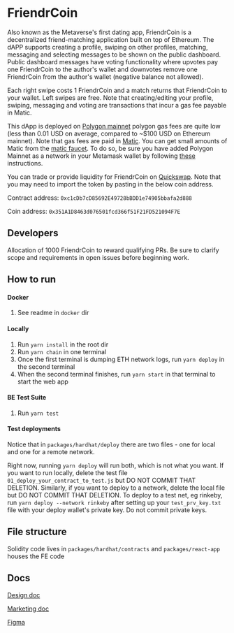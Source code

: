 # FriendrCoin
Also known as the Metaverse's first dating app, FriendrCoin is a decentralized friend-matching application built on top of Ethereum. The dAPP supports creating a profile, swiping on other profiles, matching, messaging and selecting messages to be shown on the public dashboard. Public dashboard messages have voting functionality where upvotes pay one FriendrCoin to the author's wallet and downvotes remove one FriendrCoin from the author's wallet (negative balance not allowed).

Each right swipe costs 1 FriendrCoin and a match returns that FriendrCoin to your wallet. Left swipes are free. Note that creating/editing your profile, swiping, messaging and voting are transactions that incur a gas fee payable in Matic.

This dApp is deployed on [Polygon mainnet](https://polygon.technology/) polygon gas fees are quite low (less than 0.01 USD on average, compared to ~$100 USD on Ethereum mainnet). Note that gas fees are paid in [Matic](https://coinmarketcap.com/currencies/polygon/). You can get small amounts of Matic from the [matic faucet](https://matic.supply/). To do so, be sure you have added Polygon Mainnet as a network in your Metamask wallet by following [these](https://docs.polygon.technology/docs/develop/metamask/config-polygon-on-metamask/) instructions.

You can trade or provide liquidity for FriendrCoin on [Quickswap](https://quickswap.exchange/). Note that you may need to import the token by pasting in the below coin address.

Contract address: `0xc1cDb7cD85692E49728bBDD1e74905bbafa2d888`

Coin address: `0x351A1D8463d076501fcd366f51F21FD521094F7E`

## Developers
Allocation of 1000 FriendrCoin to reward qualifying PRs. Be sure to clarify scope and requirements in open issues before beginning work.

## How to run
#### Docker
1. See readme in `docker` dir
#### Locally
1. Run `yarn install` in the root dir
2. Run `yarn chain` in one terminal
3. Once the first terminal is dumping ETH network logs, run `yarn deploy` in the second terminal
4. When the second terminal finishes, run `yarn start` in that terminal to start the web app

#### BE Test Suite
1. Run `yarn test`

#### Test deployments
Notice that in `packages/hardhat/deploy` there are two files - one for local and one for a remote network.

Right now, running `yarn deploy` will run both, which is not what you want. If you want to run locally, delete the test file `01_deploy_your_contract_to_test.js` but DO NOT COMMIT THAT DELETION. Similarly, if you want to deploy to a network, delete the local file but DO NOT COMMIT THAT DELETION. To deploy to a test net, eg rinkeby, run `yarn deploy --network rinkeby` after setting up your `test_prv_key.txt` file with your deploy wallet's private key. Do not commit private keys.

## File structure
Solidity code lives in `packages/hardhat/contracts` and `packages/react-app` houses the FE code

## Docs

[Design doc](https://docs.google.com/document/d/1dK7VgTm8u8EnxTcnLr6IJ1oO5Dabo6-Zlrjw39kxWdQ/edit?usp=sharing)

[Marketing doc](https://docs.google.com/document/d/1j1zncLV9bOxah-RwL6pvQE5fU5MIwoYLLpjnd2uhyH8/edit?usp=sharing)

[Figma](https://www.figma.com/file/AQxlyKqiQvVT5SKpTLV2js/Friendr-Chain?node-id=8%3A233)
